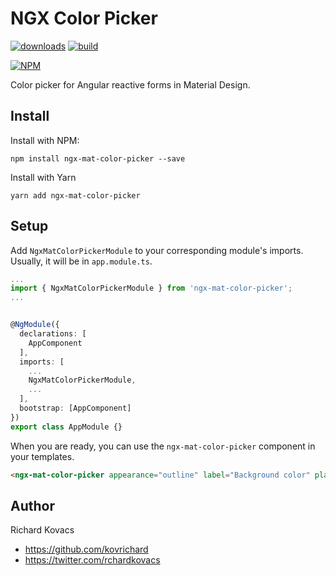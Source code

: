 # NGX Color Picker

[![downloads](https://img.shields.io/npm/dm/ngx-mat-color-picker.svg)](https://www.npmjs.com/package/ngx-mat-color-picker)
[![build](https://github.com/kovrichard/ngx-mat-color-picker/actions/workflows/stage.yml/badge.svg)](https://github.com/kovrichard/ngx-mat-color-picker/actions)

[![NPM](https://nodei.co/npm/ngx-mat-color-picker.png)](https://www.npmjs.com/package/ngx-mat-color-picker)


Color picker for Angular reactive forms in Material Design.

## Install

Install with NPM:

```
npm install ngx-mat-color-picker --save
```

Install with Yarn

```
yarn add ngx-mat-color-picker
```

## Setup

Add `NgxMatColorPickerModule` to your corresponding module's imports. Usually, it will be in `app.module.ts`.

``` ts
...
import { NgxMatColorPickerModule } from 'ngx-mat-color-picker';
...


@NgModule({
  declarations: [
    AppComponent
  ],
  imports: [
    ...
    NgxMatColorPickerModule,
    ...
  ],
  bootstrap: [AppComponent]
})
export class AppModule {}
```

When you are ready, you can use the `ngx-mat-color-picker` component in your templates.

``` html
<ngx-mat-color-picker appearance="outline" label="Background color" placeholder="This will be the color of the background" formControlName="backgroundColor" [form]=form></ngx-mat-color-picker>
```

## Author

Richard Kovacs

- https://github.com/kovrichard
- https://twitter.com/rchardkovacs

